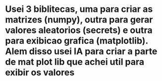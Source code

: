 # Usei 3 biblitecas, uma para criar as matrizes (numpy), outra para gerar valores aleatorios (secrets) e outra para exibicao grafica (matplotlib). Alem disso usei IA para criar a parte de mat plot lib que achei util para exibir os valores